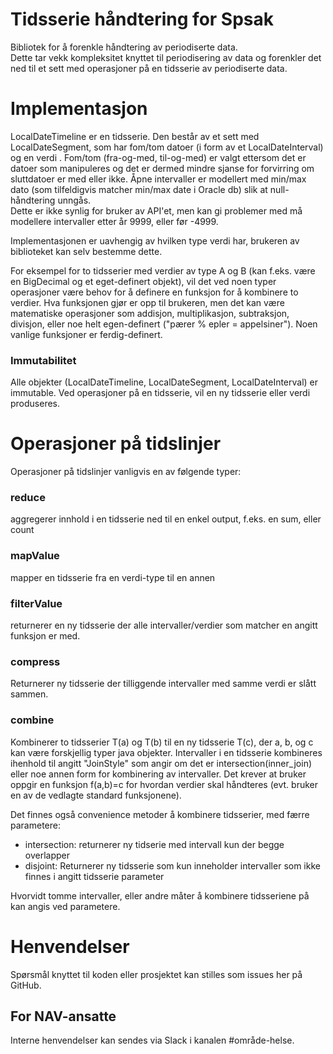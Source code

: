 # Tidsserie håndtering for Spsak
Bibliotek for å forenkle håndtering av periodiserte data.  
Dette tar vekk kompleksitet knyttet til periodisering av data og forenkler det ned til et sett med operasjoner på en tidsserie av periodiserte data.

# Implementasjon
LocalDateTimeline er en tidsserie.  Den består av et sett med LocalDateSegment, som har fom/tom datoer (i form av et LocalDateInterval) og en verdi <V>. 
Fom/tom (fra-og-med, til-og-med) er valgt ettersom det er datoer som manipuleres og det er dermed mindre sjanse for forvirring om sluttdatoer er med eller ikke. 
Åpne intervaller er modellert med min/max dato (som tilfeldigvis matcher min/max date i Oracle db) slik at null-håndtering unngås.  
Dette er ikke synlig for bruker av API'et, men kan gi problemer med må modellere intervaller etter år 9999, eller før -4999.

Implementasjonen er uavhengig av hvilken type verdi <V> har, brukeren av biblioteket kan selv bestemme dette.

For eksempel for to tidsserier med verdier av type A og B (kan f.eks. være en BigDecimal og et eget-definert objekt), vil det ved noen typer operasjoner være behov for å definere en funksjon for å kombinere to verdier.
Hva funksjonen gjør er opp til brukeren, men det kan være matematiske operasjoner som addisjon, multiplikasjon, subtraksjon, divisjon, eller noe helt egen-definert ("pærer % epler = appelsiner").
Noen vanlige funksjoner er ferdig-definert.

### Immutabilitet
Alle objekter (LocalDateTimeline, LocalDateSegment, LocalDateInterval) er immutable.  Ved operasjoner på en tidsserie, vil en ny tidsserie eller verdi produseres.

# Operasjoner på tidslinjer
Operasjoner på tidslinjer vanligvis en av følgende typer:
### reduce
aggregerer innhold i en tidsserie ned til en enkel output, f.eks. en sum, eller count
### mapValue
mapper en tidsserie fra en verdi-type til en annen
### filterValue
returnerer en ny tidsserie der alle intervaller/verdier som matcher en angitt funksjon er med.
### compress
Returnerer ny tidsserie der tilliggende intervaller med samme verdi er slått sammen.
### combine
Kombinerer to tidsserier T(a) og T(b) til en ny tidsserie T(c), der a, b, og c kan være forskjellig typer java objekter. 
Intervaller i en tidsserie kombineres ihenhold til angitt "JoinStyle" som angir om det er intersection(inner_join) eller noe annen form for kombinering av intervaller. 
Det krever at bruker oppgir en funksjon f(a,b)=c for hvordan verdier skal håndteres (evt. bruker en av de vedlagte standard funksjonene).

Det finnes også convenience metoder å kombinere tidsserier, med færre parametere:
* intersection:  returnerer ny tidserie med intervall kun der begge overlapper
* disjoint: Returnerer ny tidsserie som kun inneholder intervaller som ikke finnes i angitt tidsserie parameter

Hvorvidt tomme intervaller, eller andre måter å kombinere tidsseriene på kan angis ved parametere.

# Henvendelser

Spørsmål knyttet til koden eller prosjektet kan stilles som issues her på GitHub.

## For NAV-ansatte

Interne henvendelser kan sendes via Slack i kanalen #område-helse.
